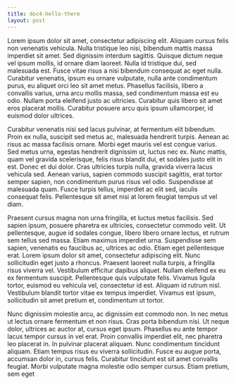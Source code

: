 ```yaml
---
title: doc4-hello-there
layout: post
---
```


Lorem ipsum dolor sit amet, consectetur adipiscing elit. Aliquam cursus felis non venenatis vehicula. Nulla tristique leo nisi, bibendum mattis massa imperdiet sit amet. Sed dignissim interdum sagittis. Quisque dictum neque vel ipsum mollis, id ornare diam laoreet. Nulla id tristique dui, sed malesuada est. Fusce vitae risus a nisi bibendum consequat ac eget nulla. Curabitur venenatis, ipsum eu ornare vulputate, nulla ante condimentum purus, eu aliquet orci leo sit amet metus. Phasellus facilisis, libero a convallis varius, urna arcu mollis massa, sed condimentum massa est eu odio. Nullam porta eleifend justo ac ultricies. Curabitur quis libero sit amet eros placerat mollis. Curabitur posuere arcu quis ipsum ullamcorper, id euismod dolor ultrices.

Curabitur venenatis nisi sed lacus pulvinar, at fermentum elit bibendum. Proin ex nulla, suscipit sed metus ac, malesuada hendrerit turpis. Aenean ac risus ac massa facilisis ornare. Morbi eget mauris vel est congue varius. Sed metus urna, egestas hendrerit dignissim ut, luctus nec ex. Nunc mattis, quam vel gravida scelerisque, felis risus blandit dui, et sodales justo elit in est. Donec et dui dolor. Cras ultricies turpis nulla, gravida viverra lacus vehicula sed. Aenean varius, sapien commodo suscipit sagittis, erat tortor semper sapien, non condimentum purus risus vel odio. Suspendisse at malesuada quam. Fusce turpis tellus, imperdiet ac elit sed, iaculis consequat felis. Pellentesque sit amet nisi at lorem feugiat tempus ut vel diam.

Praesent cursus magna non urna fringilla, et luctus metus facilisis. Sed sapien ipsum, posuere pharetra ex ultricies, consectetur commodo velit. Ut pellentesque, augue id sodales congue, libero libero ornare lectus, et rutrum sem tellus sed massa. Etiam maximus imperdiet urna. Suspendisse sem sapien, venenatis eu faucibus ac, ultrices ac odio. Etiam eget pellentesque erat. Lorem ipsum dolor sit amet, consectetur adipiscing elit. Nunc sollicitudin eget justo a rhoncus. Praesent laoreet nulla turpis, a fringilla risus viverra vel. Vestibulum efficitur dapibus aliquet. Nullam eleifend ex eu ex fermentum suscipit. Pellentesque quis vulputate felis. Vivamus ligula tortor, euismod eu vehicula vel, consectetur id est. Aliquam id rutrum nisl. Vestibulum blandit tortor vitae ex tempus imperdiet. Vivamus est ipsum, sollicitudin sit amet pretium et, condimentum ut tortor.

Nunc dignissim molestie arcu, ac dignissim est commodo non. In nec metus ut lectus ornare fermentum et non risus. Cras porta bibendum nisi. Ut neque dolor, ultrices ac auctor at, cursus eget ipsum. Phasellus eu ante tempor lacus tempor cursus in vel erat. Proin convallis imperdiet elit, nec pharetra leo placerat in. In pulvinar placerat aliquam. Nunc condimentum tincidunt aliquam. Etiam tempus risus eu viverra sollicitudin. Fusce eu augue porta, accumsan dolor in, cursus felis. Curabitur tincidunt est sit amet convallis feugiat. Morbi vulputate magna molestie odio semper cursus. Etiam pretium, sem eget 